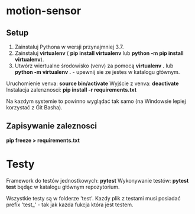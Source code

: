 # motion-sensor

## Setup

1. Zainstaluj Pythona w wersji przynajmniej 3.7.
2. Zainstaluj **virtualenv** ( **pip install virtualenv** lub **python -m pip install virtualenv**).
3. Utwórz wiertualne środowisko (venv) za pomocą **virtualenv .** lub **python -m virtualenv .** - upewnij sie ze jestes w katalogu głównym.

Uruchomienie venva: **source bin/activate**
Wyjście z venva: **deactivate**
Instalacja zalenznosci: **pip install -r requirements.txt**

Na kazdym systemie to powinno wyglądać tak samo (na Windowsie lepiej korzystać z Git Basha).

## Zapisywanie zaleznosci
**pip freeze > requirements.txt**

# Testy
Framework do testów jednostkowych: **pytest**
Wykonywanie testów: **pytest test** będąc w katalogu głównym repozytorium.

Wszystkie testy są w folderze 'test'.
Kazdy plik z testami musi posiadać prefix 'test_' - tak jak kazda fukcja która jest testem.